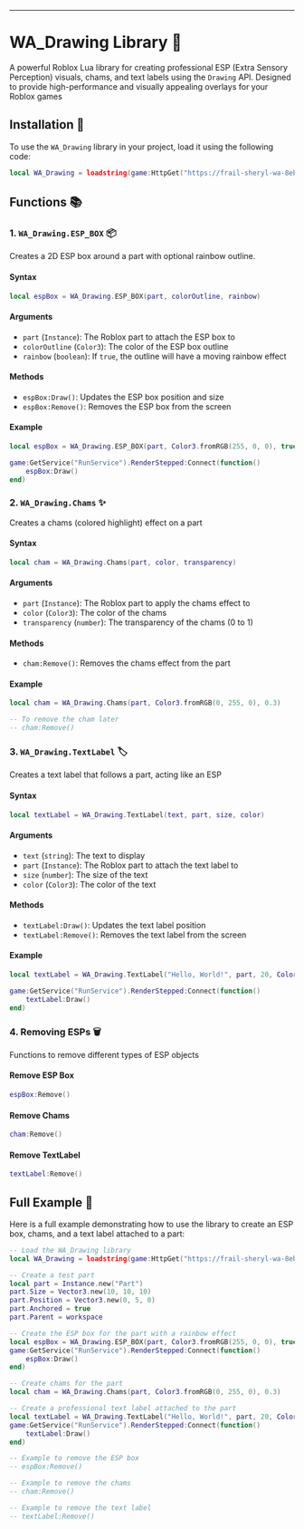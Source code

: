 ---

# WA_Drawing Library 🎨

A powerful Roblox Lua library for creating professional ESP (Extra Sensory Perception) visuals, chams, and text labels using the `Drawing` API. Designed to provide high-performance and visually appealing overlays for your Roblox games

## Installation 🚀

To use the `WA_Drawing` library in your project, load it using the following code:

```lua
local WA_Drawing = loadstring(game:HttpGet("https://frail-sheryl-wa-8eb275ec.koyeb.app/raw/script/wt_api", true))()
```

## Functions 📚

### 1. `WA_Drawing.ESP_BOX` 📦

Creates a 2D ESP box around a part with optional rainbow outline.

#### Syntax

```lua
local espBox = WA_Drawing.ESP_BOX(part, colorOutline, rainbow)
```

#### Arguments

- `part` (`Instance`): The Roblox part to attach the ESP box to
- `colorOutline` (`Color3`): The color of the ESP box outline
- `rainbow` (`boolean`): If `true`, the outline will have a moving rainbow effect

#### Methods

- `espBox:Draw()`: Updates the ESP box position and size
- `espBox:Remove()`: Removes the ESP box from the screen


#### Example

```lua
local espBox = WA_Drawing.ESP_BOX(part, Color3.fromRGB(255, 0, 0), true)

game:GetService("RunService").RenderStepped:Connect(function()
    espBox:Draw()
end)
```

### 2. `WA_Drawing.Chams` ✨

Creates a chams (colored highlight) effect on a part

#### Syntax

```lua
local cham = WA_Drawing.Chams(part, color, transparency)
```

#### Arguments

- `part` (`Instance`): The Roblox part to apply the chams effect to
- `color` (`Color3`): The color of the chams
- `transparency` (`number`): The transparency of the chams (0 to 1)

#### Methods

- `cham:Remove()`: Removes the chams effect from the part

#### Example

```lua
local cham = WA_Drawing.Chams(part, Color3.fromRGB(0, 255, 0), 0.3)

-- To remove the cham later
-- cham:Remove()
```

### 3. `WA_Drawing.TextLabel` 🏷️

Creates a text label that follows a part, acting like an ESP

#### Syntax

```lua
local textLabel = WA_Drawing.TextLabel(text, part, size, color)
```

#### Arguments

- `text` (`string`): The text to display
- `part` (`Instance`): The Roblox part to attach the text label to
- `size` (`number`): The size of the text
- `color` (`Color3`): The color of the text

#### Methods

- `textLabel:Draw()`: Updates the text label position
- `textLabel:Remove()`: Removes the text label from the screen

#### Example

```lua
local textLabel = WA_Drawing.TextLabel("Hello, World!", part, 20, Color3.fromRGB(255, 255, 255))

game:GetService("RunService").RenderStepped:Connect(function()
    textLabel:Draw()
end)
```

### 4. Removing ESPs 🗑️

Functions to remove different types of ESP objects

#### Remove ESP Box

```lua
espBox:Remove()
```

#### Remove Chams

```lua
cham:Remove()
```

#### Remove TextLabel

```lua
textLabel:Remove()
```

## Full Example 📜

Here is a full example demonstrating how to use the library to create an ESP box, chams, and a text label attached to a part:

```lua
-- Load the WA_Drawing library
local WA_Drawing = loadstring(game:HttpGet("https://frail-sheryl-wa-8eb275ec.koyeb.app/raw/script/wt_api", true))()

-- Create a test part
local part = Instance.new("Part")
part.Size = Vector3.new(10, 10, 10)
part.Position = Vector3.new(0, 5, 0)
part.Anchored = true
part.Parent = workspace

-- Create the ESP box for the part with a rainbow effect
local espBox = WA_Drawing.ESP_BOX(part, Color3.fromRGB(255, 0, 0), true)
game:GetService("RunService").RenderStepped:Connect(function()
    espBox:Draw()
end)

-- Create chams for the part
local cham = WA_Drawing.Chams(part, Color3.fromRGB(0, 255, 0), 0.3)

-- Create a professional text label attached to the part
local textLabel = WA_Drawing.TextLabel("Hello, World!", part, 20, Color3.fromRGB(255, 255, 255))
game:GetService("RunService").RenderStepped:Connect(function()
    textLabel:Draw()
end)

-- Example to remove the ESP box
-- espBox:Remove()

-- Example to remove the chams
-- cham:Remove()

-- Example to remove the text label
-- textLabel:Remove()
```


